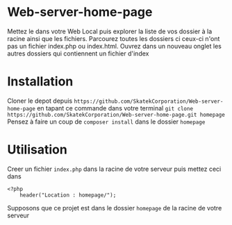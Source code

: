 # Web-server-home-page
Mettez le dans votre Web Local puis explorer la liste de vos dossier à la racine ainsi que les fichiers.
Parcourez toutes les dossiers ci ceux-ci n'ont pas un fichier index.php ou index.html. Ouvrez dans un nouveau onglet les autres dossiers qui contiennent un fichier d'index
# Installation
Cloner le depot depuis `https://github.com/SkatekCorporation/Web-server-home-page` en tapant ce commande dans votre terminal
`git clone https://github.com/SkatekCorporation/Web-server-home-page.git homepage`
Pensez &agrave; faire un coup de `composer install` dans le dossier `homepage`
# Utilisation
Creer un fichier `index.php` dans la racine de votre serveur puis mettez ceci dans

```
<?php
	header("Location : homepage/");
```
Supposons que ce projet est dans le dossier `homepage` de la racine de votre serveur

